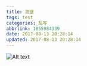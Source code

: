 ```yaml
---
title: 测速
tags: test
categories: 乱写
abbrlink: 1855984339
date: 2017-08-13 20:28:14
updated: 2017-08-13 20:28:14
---
```


![Alt text](https://moetu.fastmirror.org/images/2017/08/13/hacker-Guea61b.jpg)

